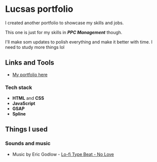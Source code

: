 # Lucsas portfolio
I created another portfolio to showcase my skills and jobs.

This one is just for my skills in ***PPC Management*** though.

I'll make som updates to polish everything and make it better with time. I need to study more things lol

## Links and Tools

- [My portfolio here](documents/index.html)

 ### Tech stack

- **HTML** and **CSS**
- **JavaScript**
- **GSAP**
- **Spline**

## Things I used

### Sounds and music

 - Music by Eric Godlow - [Lo-fi Type Beat - No Love](https://youtu.be/IUYaCe95dxw?si=KGSnNIIKn5uaWJY4)